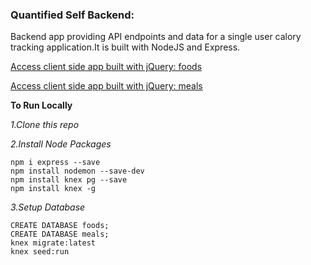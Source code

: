### Quantified Self Backend:

Backend app providing API endpoints and data for a single user calory tracking application.It is built with NodeJS and Express. 

[Access client side app built with jQuery: foods](https://jf-lalonde.github.io/quantified-self/foods) 

[Access client side app built with jQuery: meals](https://jf-lalonde.github.io/quantified-self/)

  **To Run Locally**
  
  *1.Clone this repo*
  
  *2.Install Node Packages*
  
  ```npm init
  npm i express --save
  npm install nodemon --save-dev
  npm install knex pg --save
  npm install knex -g
  ```
  
  *3.Setup Database*
  
  ```$ psql
  CREATE DATABASE foods;
  CREATE DATABASE meals;
  knex migrate:latest
  knex seed:run
  ```
